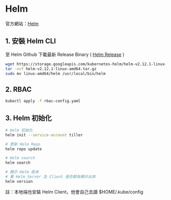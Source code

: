 # Helm

官方網站：[Helm](https://helm.sh/)

## 1. 安裝 Helm CLI

至 Helm Github 下載最新 Release Binary ( [Helm Release](https://github.com/helm/helm/releases) )

```bash
wget https://storage.googleapis.com/kubernetes-helm/helm-v2.12.1-linux-amd64.tar.gz
tar -xvf helm-v2.12.1-linux-amd64.tar.gz
sudo mv linux-amd64/helm /usr/local/bin/helm
```

## 2. RBAC

```bash
kubectl apply -f rbac-config.yaml
```

## 3. Helm 初始化

```bash
# Helm 初始化
helm init --service-account tiller

# 更新 Helm Repo
helm repo update

# Helm search
helm search

# 顯示 Helm 版本
# 看 Helm Server 及 Client 是否都有顯示出來
helm version
```

註：本地端也安裝 Helm Client，他會自己去讀 $HOME/.kube/config